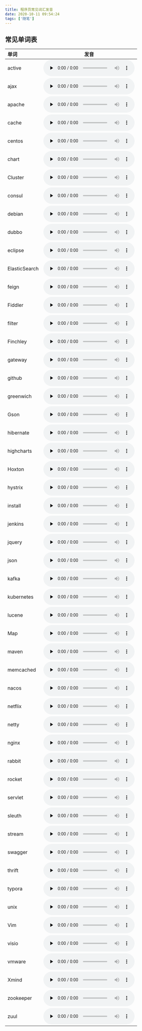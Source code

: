 ```yaml
---
title: 程序员常见词汇发音
date: 2020-10-11 09:54:24
tags: ['随笔']
---
```


## 常见单词表

| 单词      | 发音                                                         |
| :-------- | ------------------------------------------------------------ |
| active    | <audio controls controlslist="nodownload nofullscreen noremoteplayback" preload="none" source src="/words/active.mp3">浏览器版本过低</audio> |
| ajax      | <audio controls controlslist="nodownload nofullscreen noremoteplayback" preload="none" source src="/words/ajax.mp3">浏览器版本过低</audio> |
| apache    | <audio controls controlslist="nodownload nofullscreen noremoteplayback" preload="none" source src="/words/apache.mp3">浏览器版本过低</audio> |
| cache     | <audio controls controlslist="nodownload nofullscreen noremoteplayback" preload="none" source src="/words/cache.mp3">浏览器版本过低</audio> |
| centos    | <audio controls controlslist="nodownload nofullscreen noremoteplayback" preload="none" source src="/words/centos.mp3">浏览器版本过低</audio> |
| chart     | <audio controls controlslist="nodownload nofullscreen noremoteplayback" preload="none" source src="/words/chart.mp3">浏览器版本过低</audio> |
| Cluster   | <audio controls controlslist="nodownload nofullscreen noremoteplayback" preload="none" source src="/words/Cluster.mp3">浏览器版本过低</audio> |
| consul    | <audio controls controlslist="nodownload nofullscreen noremoteplayback" preload="none" source src="/words/consul.mp3">浏览器版本过低</audio> |
| debian    | <audio controls controlslist="nodownload nofullscreen noremoteplayback" preload="none" source src="/words/debian.mp3">浏览器版本过低</audio> |
| dubbo     | <audio controls controlslist="nodownload nofullscreen noremoteplayback" preload="none" source src="/words/dubbo.mp3">浏览器版本过低</audio> |
| eclipse   | <audio controls controlslist="nodownload nofullscreen noremoteplayback" preload="none" source src="/words/eclipse.mp3">浏览器版本过低</audio> |
| ElasticSearch | <audio controls controlslist="nodownload nofullscreen noremoteplayback" preload="none" source src="/words/ElasticSearch.mp3">浏览器版本过低</audio> |
| feign     | <audio controls controlslist="nodownload nofullscreen noremoteplayback" preload="none" source src="/words/feign.mp3">浏览器版本过低</audio> |
| Fiddler   | <audio controls controlslist="nodownload nofullscreen noremoteplayback" preload="none" source src="/words/Fiddler.mp3">浏览器版本过低</audio> |
| filter    | <audio controls controlslist="nodownload nofullscreen noremoteplayback" preload="none" source src="/words/filter.mp3">浏览器版本过低</audio> |
| Finchley  | <audio controls controlslist="nodownload nofullscreen noremoteplayback" preload="none" source src="/words/Finchley.mp3">浏览器版本过低</audio> |
| gateway   | <audio controls controlslist="nodownload nofullscreen noremoteplayback" preload="none" source src="/words/gateway.mp3">浏览器版本过低</audio> |
| github    | <audio controls controlslist="nodownload nofullscreen noremoteplayback" preload="none" source src="/words/github.mp3">浏览器版本过低</audio> |
| greenwich | <audio controls controlslist="nodownload nofullscreen noremoteplayback" preload="none" source src="/words/greenwich.mp3">浏览器版本过低</audio> |
| Gson      | <audio controls controlslist="nodownload nofullscreen noremoteplayback" preload="none" source src="/words/Gson.mp3">浏览器版本过低</audio> |
| hibernate | <audio controls controlslist="nodownload nofullscreen noremoteplayback" preload="none" source src="/words/hibernate.mp3">浏览器版本过低</audio> |
| highcharts | <audio controls controlslist="nodownload nofullscreen noremoteplayback" preload="none" source src="/words/highcharts.mp3">浏览器版本过低</audio> |
| Hoxton    | <audio controls controlslist="nodownload nofullscreen noremoteplayback" preload="none" source src="/words/Hoxton.mp3">浏览器版本过低</audio> |
| hystrix   | <audio controls controlslist="nodownload nofullscreen noremoteplayback" preload="none" source src="/words/hystrix.mp3">浏览器版本过低</audio> |
| install   | <audio controls controlslist="nodownload nofullscreen noremoteplayback" preload="none" source src="/words/install.mp3">浏览器版本过低</audio> |
| jenkins   | <audio controls controlslist="nodownload nofullscreen noremoteplayback" preload="none" source src="/words/jenkins.mp3">浏览器版本过低</audio> |
| jquery    | <audio controls controlslist="nodownload nofullscreen noremoteplayback" preload="none" source src="/words/jquery.mp3">浏览器版本过低</audio> |
| json      | <audio controls controlslist="nodownload nofullscreen noremoteplayback" preload="none" source src="/words/json.mp3">浏览器版本过低</audio> |
| kafka     | <audio controls controlslist="nodownload nofullscreen noremoteplayback" preload="none" source src="/words/kafka.mp3">浏览器版本过低</audio> |
| kubernetes | <audio controls controlslist="nodownload nofullscreen noremoteplayback" preload="none" source src="/words/kubernetes.mp3">浏览器版本过低</audio> |
| lucene    | <audio controls controlslist="nodownload nofullscreen noremoteplayback" preload="none" source src="/words/lucene.mp3">浏览器版本过低</audio> |
| Map       | <audio controls controlslist="nodownload nofullscreen noremoteplayback" preload="none" source src="/words/Map.mp3">浏览器版本过低</audio> |
| maven     | <audio controls controlslist="nodownload nofullscreen noremoteplayback" preload="none" source src="/words/maven.mp3">浏览器版本过低</audio> |
| memcached | <audio controls controlslist="nodownload nofullscreen noremoteplayback" preload="none" source src="/words/memcached.mp3">浏览器版本过低</audio> |
| nacos     | <audio controls controlslist="nodownload nofullscreen noremoteplayback" preload="none" source src="/words/nacos.mp3">浏览器版本过低</audio> |
| netflix   | <audio controls controlslist="nodownload nofullscreen noremoteplayback" preload="none" source src="/words/netflix.mp3">浏览器版本过低</audio> |
| netty     | <audio controls controlslist="nodownload nofullscreen noremoteplayback" preload="none" source src="/words/netty.mp3">浏览器版本过低</audio> |
| nginx     | <audio controls controlslist="nodownload nofullscreen noremoteplayback" preload="none" source src="/words/nginx.mp3">浏览器版本过低</audio> |
| rabbit    | <audio controls controlslist="nodownload nofullscreen noremoteplayback" preload="none" source src="/words/rabbit.mp3">浏览器版本过低</audio> |
| rocket    | <audio controls controlslist="nodownload nofullscreen noremoteplayback" preload="none" source src="/words/rocket.mp3">浏览器版本过低</audio> |
| servlet   | <audio controls controlslist="nodownload nofullscreen noremoteplayback" preload="none" source src="/words/servlet.mp3">浏览器版本过低</audio> |
| sleuth    | <audio controls controlslist="nodownload nofullscreen noremoteplayback" preload="none" source src="/words/sleuth.mp3">浏览器版本过低</audio> |
| stream    | <audio controls controlslist="nodownload nofullscreen noremoteplayback" preload="none" source src="/words/stream.mp3">浏览器版本过低</audio> |
| swagger   | <audio controls controlslist="nodownload nofullscreen noremoteplayback" preload="none" source src="/words/swagger.mp3">浏览器版本过低</audio> |
| thrift    | <audio controls controlslist="nodownload nofullscreen noremoteplayback" preload="none" source src="/words/thrift.mp3">浏览器版本过低</audio> |
| typora    | <audio controls controlslist="nodownload nofullscreen noremoteplayback" preload="none" source src="/words/typora.mp3">浏览器版本过低</audio> |
| unix      | <audio controls controlslist="nodownload nofullscreen noremoteplayback" preload="none" source src="/words/unix.mp3">浏览器版本过低</audio> |
| Vim       | <audio controls controlslist="nodownload nofullscreen noremoteplayback" preload="none" source src="/words/Vim.mp3">浏览器版本过低</audio> |
| visio     | <audio controls controlslist="nodownload nofullscreen noremoteplayback" preload="none" source src="/words/visio.mp3">浏览器版本过低</audio> |
| vmware    | <audio controls controlslist="nodownload nofullscreen noremoteplayback" preload="none" source src="/words/vmware.mp3">浏览器版本过低</audio> |
| Xmind     | <audio controls controlslist="nodownload nofullscreen noremoteplayback" preload="none" source src="/words/Xmind.mp3">浏览器版本过低</audio> |
| zookeeper | <audio controls controlslist="nodownload nofullscreen noremoteplayback" preload="none" source src="/words/zookeeper.mp3">浏览器版本过低</audio> |
| zuul      | <audio controls controlslist="nodownload nofullscreen noremoteplayback" preload="none" source src="/words/zuul.mp3">浏览器版本过低</audio> |